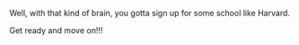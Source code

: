 Well, with that kind of brain, you gotta sign up for some school like Harvard.  

Get ready and move on!!!  